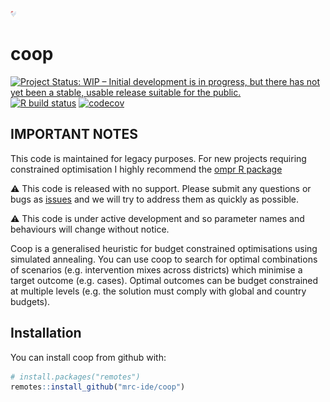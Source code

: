 
<!-- README.md is generated from README.Rmd. Please edit that file -->

<img src="https://github.com/mrc-ide/coop/blob/master/coop_logo.jpg" alt="Drawing" align="centre" style="width: 10px; border: 0;"/>

# coop

<!-- badges: start -->

[![Project Status: WIP – Initial development is in progress, but there
has not yet been a stable, usable release suitable for the
public.](https://www.repostatus.org/badges/latest/wip.svg)](https://www.repostatus.org/#wip)
[![R build
status](https://github.com/mrc-ide/coop/workflows/R-CMD-check/badge.svg)](https://github.com/mrc-ide/coop/actions)
[![codecov](https://codecov.io/gh/mrc-ide/nimue/branch/master/graph/badge.svg)](https://codecov.io/gh/mrc-ide/coop)
<!-- badges: end -->

## IMPORTANT NOTES

This code is maintained for legacy purposes. For new projects requiring
constrained optimisation I highly recommend the [ompr R
package](https://dirkschumacher.github.io/ompr/)

:warning: This code is released with no support. Please submit any
questions or bugs as [issues](https://github.com/mrc-ide/coop/issues)
and we will try to address them as quickly as possible.

:warning: This code is under active development and so parameter names
and behaviours will change without notice.

Coop is a generalised heuristic for budget constrained optimisations
using simulated annealing. You can use coop to search for optimal
combinations of scenarios (e.g. intervention mixes across districts)
which minimise a target outcome (e.g. cases). Optimal outcomes can be
budget constrained at multiple levels (e.g. the solution must comply
with global and country budgets).

## Installation

You can install coop from github with:

``` r
# install.packages("remotes")
remotes::install_github("mrc-ide/coop")
```
